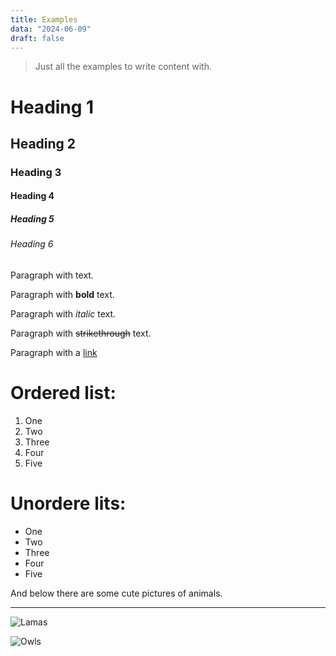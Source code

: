 ```yaml
---
title: Examples
data: "2024-06-09"
draft: false
---
```


> Just all the examples to write content with.

# Heading 1

## Heading 2

### Heading 3

#### Heading 4

##### Heading 5

###### Heading 6

Paragraph with text.

Paragraph with **bold** text.

Paragraph with _italic_ text.

Paragraph with ~~strikethrough~~ text.

Paragraph with a [link](https://www.example.com)

# Ordered list:

1. One
2. Two
3. Three
4. Four
5. Five

# Unordere lits:

- One
- Two
- Three
- Four
- Five

And below there are some cute pictures of animals.

---

![Lamas](/imgs/mauro-lima-2ju6hickHo8-unsplash.jpg)

![Owls](/imgs/kevin-charit-MnpzTVoyFXI-unsplash.jpg)
